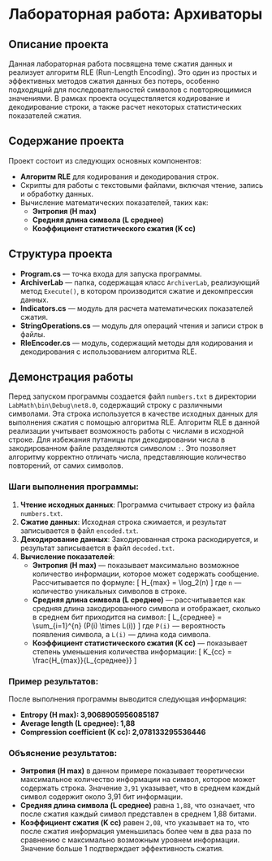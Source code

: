 # Лабораторная работа: Архиваторы

## Описание проекта
Данная лабораторная работа посвящена теме сжатия данных и реализует алгоритм RLE (Run-Length Encoding). Это один из простых и эффективных методов сжатия данных без потерь, особенно подходящий для последовательностей символов с повторяющимися значениями. В рамках проекта осуществляется кодирование и декодирование строки, а также расчет некоторых статистических показателей сжатия.

## Содержание проекта
Проект состоит из следующих основных компонентов:
- **Алгоритм RLE** для кодирования и декодирования строк.
- Скрипты для работы с текстовыми файлами, включая чтение, запись и обработку данных.
- Вычисление математических показателей, таких как:
  - **Энтропия (H max)**
  - **Средняя длина символа (L среднее)**
  - **Коэффициент статистического сжатия (K cc)**

## Структура проекта
- **Program.cs** — точка входа для запуска программы.
- **ArchiverLab** — папка, содержащая класс `ArchiverLab`, реализующий метод `Execute()`, в котором производится сжатие и декомпрессия данных.
- **Indicators.cs** — модуль для расчета математических показателей сжатия.
- **StringOperations.cs** — модуль для операций чтения и записи строк в файлы.
- **RleEncoder.cs** — модуль, содержащий методы для кодирования и декодирования с использованием алгоритма RLE.

## Демонстрация работы
Перед запуском программы создается файл `numbers.txt` в директории `LabMath\bin\Debug\net8.0`, содержащий строку с различными символами. Эта строка используется в качестве исходных данных для выполнения сжатия с помощью алгоритма RLE.
Алгоритм RLE в данной реализации учитывает возможность работы с числами в исходной строке. Для избежания путаницы при декодировании числа в закодированном файле разделяются символом `:`. Это позволяет алгоритму корректно отличать числа, представляющие количество повторений, от самих символов.

### Шаги выполнения программы:
1. **Чтение исходных данных**: Программа считывает строку из файла `numbers.txt`.
2. **Сжатие данных**: Исходная строка сжимается, и результат записывается в файл `encoded.txt`.
3. **Декодирование данных**: Закодированная строка раскодируется, и результат записывается в файл `decoded.txt`.
4. **Вычисление показателей**:
   - **Энтропия (H max)** — показывает максимально возможное количество информации, которое может содержать сообщение. Рассчитывается по формуле: 
     \[
     H_{max} = \log_2(n)
     \]
     где `n` — количество уникальных символов в строке.
   - **Средняя длина символа (L среднее)** — рассчитывается как средняя длина закодированного символа и отображает, сколько в среднем бит приходится на символ:
     \[
     L_{среднее} = \sum_{i=1}^{n} (P(i) \times L(i))
     \]
     где `P(i)` — вероятность появления символа, а `L(i)` — длина кода символа.
   - **Коэффициент статистического сжатия (K cc)** — показывает степень уменьшения количества информации:
     \[
     K_{cc} = \frac{H_{max}}{L_{среднее}}
     \]

### Пример результатов:
После выполнения программы выводится следующая информация:
  - **Entropy (H max): 3,9068905956085187**
  - **Average length (L среднее): 1,88**
  - **Compression coefficient (K cc): 2,078133295536446**

### Объяснение результатов:
- **Энтропия (H max)** в данном примере показывает теоретически максимальное количество информации на символ, которое может содержать строка. Значение `3,91` указывает, что в среднем каждый символ содержит около 3,91 бит информации.
- **Средняя длина символа (L среднее)** равна `1,88`, что означает, что после сжатия каждый символ представлен в среднем 1,88 битами.
- **Коэффициент сжатия (K cc)** равен `2,08`, что указывает на то, что после сжатия информация уменьшилась более чем в два раза по сравнению с максимально возможным уровнем информации. Значение больше 1 подтверждает эффективность сжатия.
